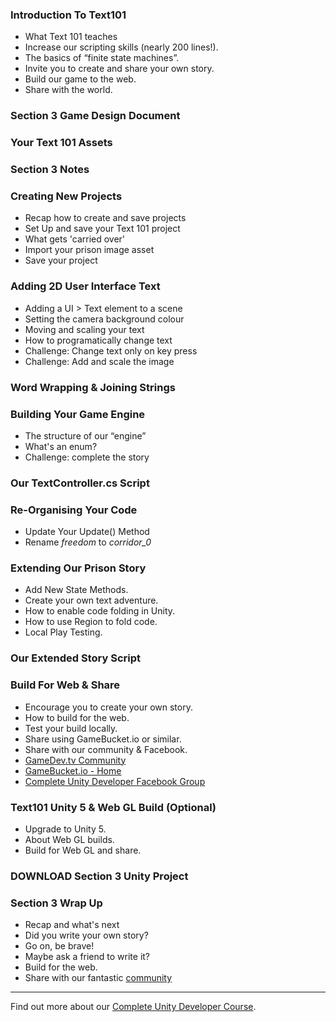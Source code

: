 ### Introduction To Text101 ###

+ What Text 101 teaches
+ Increase our scripting skills (nearly 200 lines!).
+ The basics of “finite state machines”.
+ Invite you to create and share your own story.
+ Build our game to the web.
+ Share with the world.

### Section 3 Game Design Document ###



### Your Text 101 Assets ###



### Section 3 Notes ###



### Creating New Projects ###

+ Recap how to create and save projects
+ Set Up and save your Text 101 project
+ What gets 'carried over'
+ Import your prison image asset
+ Save your project

### Adding 2D User Interface Text ###

+ Adding a UI > Text element to a scene
+ Setting the camera background colour
+ Moving and scaling your text
+ How to programatically change text
+ Challenge: Change text only on key press
+ Challenge: Add and scale the image

### Word Wrapping & Joining Strings ###



### Building Your Game Engine ###

+ The structure of our “engine”
+ What's an enum?
+ Challenge: complete the story

### Our TextController.cs Script ###



### Re-Organising Your Code ###

+ Update Your Update() Method
+ Rename _freedom_ to _corridor_0_

### Extending Our Prison Story ###

+ Add New State Methods.
+ Create your own text adventure.
+ How to enable code folding in Unity.
+ How to use Region to fold code.
+ Local Play Testing.

### Our Extended Story Script ###



### Build For Web & Share ###

+ Encourage you to create your own story.
+ How to build for the web.
+ Test your build locally.
+ Share using GameBucket.io or similar.
+ Share with our community & Facebook.
+ [GameDev.tv Community](https://community.gamedev.tv)
+ [GameBucket.io - Home](http://www.gamebucket.io/)
+ [Complete Unity Developer Facebook Group](https://www.facebook.com/groups/completeunitydeveloper/)

### Text101 Unity 5 & Web GL Build (Optional) ###

+ Upgrade to Unity 5.
+ About Web GL builds.
+ Build for Web GL and share.

### DOWNLOAD Section 3 Unity Project ###



### Section 3 Wrap Up ###

+ Recap and what's next
+ Did you write your own story?
+ Go on, be brave!
+ Maybe ask a friend to write it?
+ Build for the web.
+ Share with our fantastic [community](https://community.gamedev.tv/c/unity/S03-text101)

---
Find out more about our [Complete Unity Developer Course](https://www.udemy.com/unitycourse?couponCode=GitHubDiscount).
